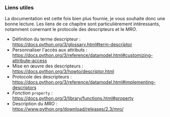### Liens utiles

La documentation est cette fois bien plus fournie, je vous souhaite donc une bonne lecture.
Les liens de ce chapitre sont particulièrement intéressants, notamment conernant le protocole des descripteurs et le *MRO*.

* Définition du terme descripteur : <https://docs.python.org/3/glossary.html#term-descriptor>
* Personnaliser l'accès aux attributs : <https://docs.python.org/3/reference/datamodel.html#customizing-attribute-access>
* Mise en œuvre des descripteurs : <https://docs.python.org/3/howto/descriptor.html>
* Protocole des descripteurs : <https://docs.python.org/3/reference/datamodel.html#implementing-descriptors>
* *Fonction* `property` : <https://docs.python.org/3/library/functions.html#property>
* Description du *MRO* : <https://www.python.org/download/releases/2.3/mro/>
